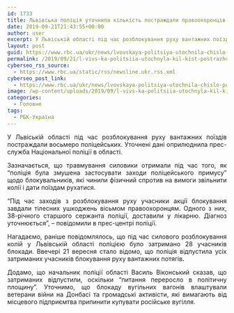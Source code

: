 ```yaml
---
id: 1733
title: Львівська поліція уточнила кількість постраждали правоохоронців під час розблокування залізниці
date: 2019-09-21T21:43:55+00:00
author: user
excerpt: У Львіській області під час розблокування руху вантажних поїздів постраждали восьмеро поліцейських. Уточнені дані оприлюднила прес-служба Національної поліції в області. Зазначається,...
layout: post
guid: https://www.rbc.ua/ukr/news/lvovskaya-politsiya-utochnila-chislo-postradavshih-1569101445.html
permalink: /2019/09/21/l-vivs-ka-politsiia-utochnyla-kil-kist-postrazhdaly-pravookhorontsiv-pid-chas-rozblokuvannia-zaliznytsi/
cyberseo_rss_source:
  - https://www.rbc.ua/static/rss/newsline.ukr.rss.xml
cyberseo_post_link:
  - https://www.rbc.ua/ukr/news/lvovskaya-politsiya-utochnila-chislo-postradavshih-1569101445.html
image: /wp-content/uploads/2019/09/l-vivs-ka-politsiia-utochnyla-kil-kist-postrazhdaly-pravookhorontsiv-pid-chas-rozblokuvannia-zaliznytsi.jpg
categories:
  - Головне
tags:
  - РБК-Україна
---
```

<p style="text-align: justify">
  У Львіській області під час розблокування руху вантажних поїздів постраждали восьмеро поліцейських. Уточнені дані оприлюднила прес-служба Національної поліції в області.
</p>

<p style="text-align: justify">
  Зазначається, що травмування силовики отримали під час того, як &#8220;поліція була змушена застосувати заходи поліцейського примусу&#8221; щодо блокувальників, які чинили фізичний спротив на вимоги звільнити колії і дати поїздам рухатися.
</p>

<p style="text-align: justify">
  &#8220;Під час заходів з розблокування руху учасники акції блокування завдали тілесних ушкоджень вісьмом правоохоронцям. Одного з них, 38-річного старшого сержанта поліції, доставили у лікарню. Діагноз уточнюється&#8221;, &#8211; повідомили в прес-центрі поліції.
</p>

<p style="text-align: justify">
  Нагадаємо, раніше повідомлялось, що під час силового розблокування колій у Львівській області поліцією було затримано 28 учасників блокади. Ввечері 21 вересня стало відомо, що поліція відпустила усіх затриманих учасників блокування руху вантажних потягів<strong>.</strong>
</p>

<p style="text-align: justify">
  Додамо, що начальник поліції області Василь Віконський сказав, що затриманих відпустили, оскільки &#8220;питання переросло в політичну площину&#8221;. Уточнимо, що блокаду вугільних вагонів влаштували ветерани війни на Донбасі та громадські активісти, які вимагають від місцевого підприємтва припинити купувати російське вугілля.
</p>

<p id="read_more" style="text-align: justify">